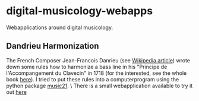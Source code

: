 # digital-musicology-webapps
Webapplications around digital musicology.
## Dandrieu Harmonization
The French Composer Jean-Francois Danrieu (see [Wikipedia article](https://en.wikipedia.org/wiki/Jean-Fran%C3%A7ois_Dandrieu)) wrote down some rules how to harmonize 
a bass line in his "Principe de l'Accompangement du Clavecin" in 1718 (for the interested, see the whole book [here](https://imslp.org/wiki/Principes_de_l%27Acompagnement_du_Clavecin_(Dandrieu,_Jean-Fran%C3%A7ois))). I tried to put these rules into a computerprogram using the python package 
[music21](https://pypi.org/project/music21/). \ 
There is a small webapplication available to try it out [here](http://digital-musicology.herokuapp.com/dandrieu/)
